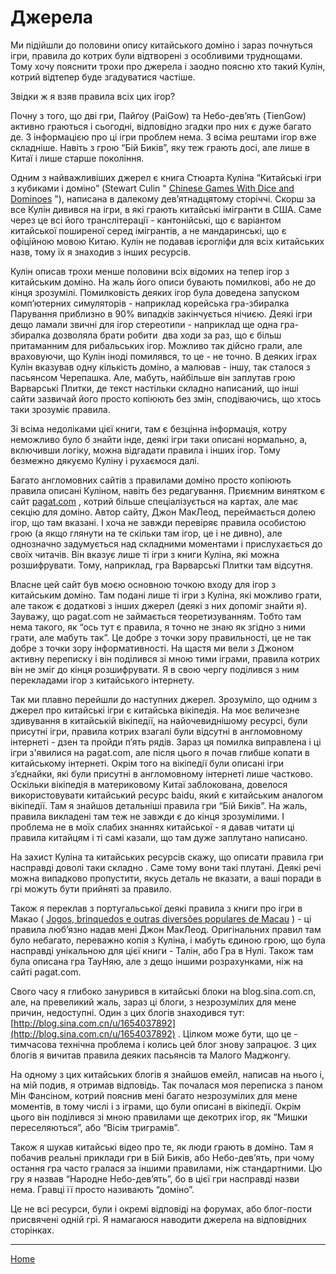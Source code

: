 # Джерела

Ми підійшли до половини опису китайського доміно і зараз почнуться ігри, правила до котрих були відтворені з особливими труднощами. Тому хочу пояснити трохи про джерела і заодно поясню хто такий Кулін, котрий відтепер буде згадуватися частіше. 

Звідки ж я взяв правила всіх цих ігор? 

Почну з того, що дві гри, Пайґоу (PaiGow) та Небо-дев’ять (TienGow) активно граються і сьогодні, відповідно згадки про них є дуже багато де. З інформацією про ці ігри проблем нема. З всіма рештами ігор вже складніше. Навіть з грою “Бій Биків”, яку теж грають досі, але лише в Китаї і лише старше покоління. 

Одним з найважливіших джерел є книга Стюарта Куліна “Китайські ігри з кубиками і доміно” (Stewart Culin " [Chinese Games With Dice and Dominoes](https://healthy.uwaterloo.ca/museum/Archives/Culin/Dice1893/gameslist.html) "), написана в далекому дев’ятнадцятому сторіччі. Скорш за все Кулін дивився на ігри, в які грають китайські імігранти в США. Саме через це всі його транслітерації - кантонійські, що є варіантом китайської поширеної серед імігрантів, а не мандаринські, що є офіційною мовою Китаю. Кулін не подавав ієрогліфи для всіх китайських назв, тому їх я знаходив з інших ресурсів. 

Кулін описав трохи менше половини всіх відомих на тепер ігор з китайським доміно. На жаль його описи бувають помилкові, або не до кінця зрозумілі. Помилковість деяких ігор була доведена запуском комп’ютерних симуляторів - наприклад корейська гра-збиралка Парування приблизно в 90% випадків закінчується нічиєю. Деякі ігри дещо ламали звичні для ігор стереотипи - наприклад ще одна гра-збиралка дозволяла брати робити  два ходи за раз, що є більш притаманним для рибальських ігор. Можливо так дійсно грали, але враховуючи, що Кулін іноді помилявся, то це - не точно. В деяких іграх Кулін вказував одну кількість доміно, а малював - іншу, так сталося з пасьянсом Черепашка. Але, мабуть, найбільше він заплутав грою Варварські Плитки, де текст настільки складно написаний, що інші сайти зазвичай його просто копіюють без змін, сподіваючись, що хтось таки зрозуміє правила. 

Зі всіма недоліками цієї книги, там є безцінна інформація, котру неможливо було б знайти інде, деякі ігри таки описані нормально, а, включивши логіку, можна відгадати правила і інших ігор. Тому безмежно дякуємо Куліну і рухаємося далі. 

Багато англомовних сайтів з правилами доміно просто копіюють правила описані Куліном, навіть без редагування. Приємним винятком є сайт [pagat.com](https://pagat.com/domino) , котрий більше спеціалізується на картах, але має секцію для доміно. Автор сайту, Джон МакЛеод, переймається долею ігор, що там вказані. І хоча не завжди перевіряє правила особистою грою (а якщо глянути на те скільки там ігор, це і не дивно), але однозначно задумується над складними моментами і прислухається до своїх читачів. Він вказує лише ті ігри з книги Куліна, які можна розшифрувати. Тому, наприклад, гра Варварські Плитки там відсутня. 

Власне цей сайт був моєю основною точкою входу для ігор з китайським доміно. Там подані лише ті ігри з Куліна, які можливо грати, але також є додаткові з інших джерел (деякі з них допоміг знайти я). Зауважу, що pagat.com не займається теоретизуванням. Тобто там нема такого, як “ось тут є правила, я точно не знаю як згідно з ними грати, але мабуть так”. Це добре з точки зору правильності, це не так добре з точки зору інформативності. На щастя ми вели з Джоном активну переписку і він поділився зі мною тими іграми, правила котрих він не зміг до кінця розшифрувати. Я в свою чергу поділився з ним перекладами ігор з китайського інтернету. 

Так ми плавно перейшли до наступних джерел. Зрозуміло, що одним з джерел про китайські ігри є китайська вікіпедія. На моє величезне здивування в китайській вікіпедії, на найочевиднішому ресурсі, були присутні ігри, правила котрих взагалі були відсутні в англомовному інтернеті - дзен та пройди п’ять рядів. Зараз ця помилка виправлена і ці ігри з'явилися на pagat.com, але після цього я почав глибше копати в китайському інтернеті. Окрім того на вікіпедії були описані ігри з’єднайки, які були присутні в англомовному інтернеті лише частково. Оскільки вікіпедія в материковому Китаї заблокована, довелося використовувати китайський ресурс baidu, який є китайським аналогом вікіпедії. Там я знайшов детальніші правила гри “Бій Биків”. На жаль, правила викладені там теж не завжди є до кінця зрозумілими. І проблема не в моїх слабих знаннях китайської - я давав читати ці правила китайцям і ті самі казали, що там дуже заплутано написано. 

На захист Куліна та китайських ресурсів скажу, що описати правила гри насправді доволі таки складно . Саме тому вони такі плутані. Деякі речі можна випадково пропустити, якусь деталь не вказати, а ваші поради в грі можуть бути прийняті за правило. 

Також я переклав з португальської деякі правила з книги про ігри в Макао ( [Jogos, brinquedos e outras diversões populares de Macau](https://books.google.com.ua/books/about/Jogos_brinquedos_e_outras_divers%C3%B5es_pop.html?id=m5mf6kxo2L4C&redir_esc=y) ) - ці правила люб’язно надав мені Джон МакЛеод. Оригінальних правил там було небагато, переважно копія з Куліна, і мабуть єдиною грою, що була насправді унікальною для цієї книги - Талін, або Гра в Нулі. Також там була описана гра ТауНяю, але з дещо іншими розрахунками, ніж на сайті pagat.com. 

Свого часу я глибоко занурився в китайські блоки на blog.sina.com.cn, але, на превеликий жаль, зараз ці блоги, з незрозумілих для мене причин, недоступні. Один з цих блогів знаходився тут: [http://blog.sina.com.cn/u/1654037892](http://blog.sina.com.cn/u/1654037892) . Цілком може бути, що це - тимчасова технічна проблема і колись цей блог знову запрацює. З цих блогів я вичитав правила деяких пасьянсів та Малого Маджонгу. 

На одному з цих китайських блогів я знайшов емейл, написав на нього і, на мій подив, я отримав відповідь. Так почалася моя переписка з паном Мін Фансіном, котрий пояснив мені багато незрозумілих для мене моментів, в тому числі і з іграми, що були описані в вікіпедії. Окрім цього він поділився зі мною правилами ще декотрих ігор, як “Мишки переселяються”, або “Вісім триграмів”. 

Також я шукав китайські відео про те, як люди грають в доміно. Там я побачив реальні приклади гри в Бій Биків, або Небо-дев’ять, при чому остання гра часто гралася за іншими правилами, ніж стандартними. Цю гру я назвав “Народне Небо-дев’ять”, бо в цієї гри насправді назви нема. Гравці її просто називають “доміно”. 

Це не всі ресурси, були і окремі відповіді на форумах, або блог-пости присвячені одній грі. Я намагаюся наводити джерела на відповідних сторінках. 

---  

[Home](/wpua/gupai/index.html)
